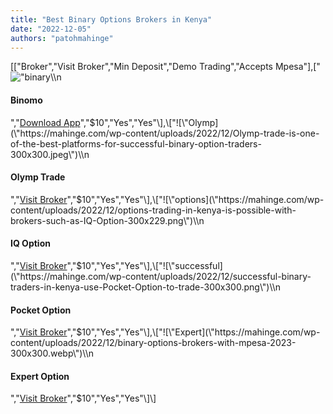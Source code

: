 ```yaml
---
title: "Best Binary Options Brokers in Kenya"
date: "2022-12-05"
authors: "patohmahinge"
---
```


\[\["Broker","Visit Broker","Min Deposit","Demo Trading","Accepts Mpesa"\],\["![\"binary](\"https://mahinge.com/wp-content/uploads/2022/12/binary-traders-in-kenya-choose-brokers-such-as-Binomo-2023-300x300.jpg\")\\n

#### Binomo

","[Download App](\"https://mahinge.com/go-to/binomo-app/\")","$10","Yes","Yes"\],\["![\"Olymp](\"https://mahinge.com/wp-content/uploads/2022/12/Olymp-trade-is-one-of-the-best-platforms-for-successful-binary-option-traders-300x300.jpeg\")\\n

#### Olymp Trade

","[Visit Broker](\"https://mahinge.com/go-to/olymp-trade/\")","$10","Yes","Yes"\],\["![\"options](\"https://mahinge.com/wp-content/uploads/2022/12/options-trading-in-kenya-is-possible-with-brokers-such-as-IQ-Option-300x229.png\")\\n

#### IQ Option

","[Visit Broker](\"https://mahinge.com/go-to/iq-option/\")","$10","Yes","Yes"\],\["![\"successful](\"https://mahinge.com/wp-content/uploads/2022/12/successful-binary-traders-in-kenya-use-Pocket-Option-to-trade-300x300.png\")\\n

#### Pocket Option

","[Visit Broker](\"https://mahinge.com/go-to/pocket-option/\")","$10","Yes","Yes"\],\["![\"Expert](\"https://mahinge.com/wp-content/uploads/2022/12/binary-options-brokers-with-mpesa-2023-300x300.webp\")\\n

#### Expert Option

","[Visit Broker](\"https://mahinge.com/go-to/expert-option/\")","$10","Yes","Yes"\]\]
